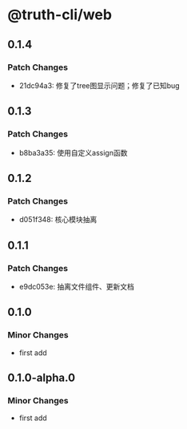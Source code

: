 # @truth-cli/web

## 0.1.4

### Patch Changes

- 21dc94a3: 修复了tree图显示问题；修复了已知bug

## 0.1.3

### Patch Changes

- b8ba3a35: 使用自定义assign函数

## 0.1.2

### Patch Changes

- d051f348: 核心模块抽离

## 0.1.1

### Patch Changes

- e9dc053e: 抽离文件组件、更新文档

## 0.1.0

### Minor Changes

- first add

## 0.1.0-alpha.0

### Minor Changes

- first add
